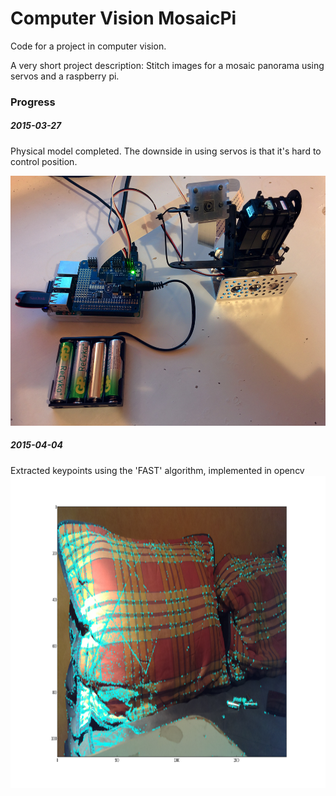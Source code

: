 # Computer Vision MosaicPi
Code for a project in computer vision.

A very short project description: Stitch images for a mosaic panorama using servos and a raspberry pi.

### Progress

##### 2015-03-27
Physical model completed. The downside in using servos is that it's hard to control position.

<img src="images/model.jpg" height="400" alt="Screenshot"/>

##### 2015-04-04
Extracted keypoints using the 'FAST' algorithm, implemented in opencv
<img src="images/sample7.png" height="500" alt="Screenshot"/>
